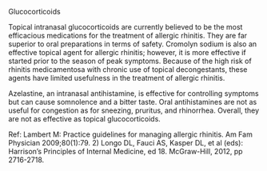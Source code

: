 Glucocorticoids

Topical intranasal glucocorticoids are currently believed to be the most efficacious medications for the treatment of allergic rhinitis. They are far superior to oral preparations in terms of safety. Cromolyn sodium is also an effective topical agent for allergic rhinitis; however, it is more effective if started prior to the season of peak symptoms. Because of the high risk of rhinitis medicamentosa with chronic use of topical decongestants, these agents have limited usefulness in the treatment of allergic rhinitis.

Azelastine, an intranasal antihistamine, is effective for controlling symptoms but can cause somnolence and a bitter taste. Oral antihistamines are not as useful for congestion as for sneezing, pruritus, and rhinorrhea. Overall, they are not as effective as topical glucocorticoids.

Ref:  Lambert M: Practice guidelines for managing allergic rhinitis. Am Fam Physician 2009;80(1):79. 2) Longo DL, Fauci AS, Kasper DL, et al (eds): Harrison’s Principles of Internal Medicine, ed 18. McGraw-Hill, 2012, pp 2716-2718.